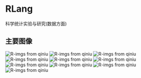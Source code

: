 # RLang
科学统计实验与研究(数据方面)
## 主要图像
![R-imgs from qiniu][1]
![R-imgs from qiniu][2]
![R-imgs from qiniu][3]
![R-imgs from qiniu][4]
![R-imgs from qiniu][5]
![R-imgs from qiniu][6]
![R-imgs from qiniu][7]
![R-imgs from qiniu][8]
![R-imgs from qiniu][9]
![R-imgs from qiniu][10]

[1]:http://ooccr4mhp.bkt.clouddn.com/imgs/img1.png
[2]:http://ooccr4mhp.bkt.clouddn.com/imgs/img2.png
[3]:http://ooccr4mhp.bkt.clouddn.com/imgs/img3.png
[4]:http://ooccr4mhp.bkt.clouddn.com/imgs/img4.png
[5]:http://ooccr4mhp.bkt.clouddn.com/imgs/img5.png
[6]:http://ooccr4mhp.bkt.clouddn.com/imgs/img6.png
[7]:http://ooccr4mhp.bkt.clouddn.com/imgs/img7.png
[8]:http://ooccr4mhp.bkt.clouddn.com/imgs/img8.png
[9]:http://ooccr4mhp.bkt.clouddn.com/imgs/img9.png
[10]:http://ooccr4mhp.bkt.clouddn.com/imgs/img001.png
